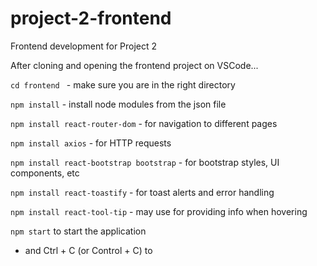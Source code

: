 # project-2-frontend
Frontend development for Project 2

After cloning and opening the frontend project on VSCode...

`cd frontend ` - make sure you are in the right directory


`npm install` - install node modules from the json file


`npm install react-router-dom` - for navigation to different pages


`npm install axios` - for HTTP requests


`npm install react-bootstrap bootstrap` - for bootstrap styles, UI components, etc


`npm install react-toastify` - for toast alerts and error handling


`npm install react-tool-tip` - may use for providing info when hovering


`npm start`  to start the application

- and Ctrl + C (or Control + C) to 